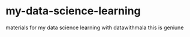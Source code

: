 # my-data-science-learning
materials for my data science learning with datawithmala
this is geniune
